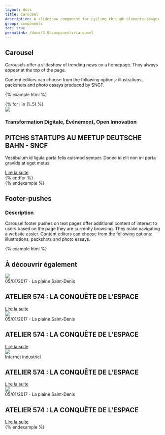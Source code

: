 ```yaml
---
layout: docs
title: Carousel
description: A slideshow component for cycling through elements—images or slides of text—like a carousel.
group: components
toc: true
permalink: /docs/4.0/components/carousel
---
```


## Carousel

Carousels offer a slideshow of trending news on a homepage. They always appear at the top of the page.

Content editors can choose from the following options: illustrations, packshots and photo essays produced by SNCF.

{% example html %}
<div class="swiper carousel" data-component="carousel">
  <div class="swiper-container" data-role="container">
    <!-- Additional required wrapper -->
    <div class="swiper-wrapper">
      {% for i in (1..5) %}
      <div class="swiper-slide">
        <div class="row bg-light">
          <div class="col-12 col-md-6">
            <img class="w-100" src="https://dummyimage.com/640x383/000/fff" />
          </div>
          <div class="col-12 col-md-6">
            <div class="carousel-item-content">
              <h3 class="text-sm font-weight-medium text-primary text-uppercase">Transformation Digitale, Événement, Open Innovation</h3>
              <h2>PITCHS STARTUPS AU MEETUP DEUTSCHE BAHN - SNCF</h2>
              <p class="mb-2">Vestibulum id ligula porta felis euismod semper. Donec id elit non mi porta gravida at eget metus.</p>
              <a href="#" class="btn btn-link">Lire la suite <i class="icons-arrow-next icons-size-x5 ml-2"></i></a>
            </div>
          </div>
        </div>
      </div>
      {% endfor %}     
    </div>
  </div>
  <div class="carousel-controls">
    <div class="row">
    <div class="col-12 col-md-6"></div>
    <div class="col-12 col-md-6 d-md-flex align-items-md-end justify-content-center justify-content-md-between">
      <div class="swiper-buttons d-none d-md-flex">
        <div class="swiper-button-prev" data-role="button-prev"><i class="icons-arrow-prev icons-size-x75"></i></div>
        <div class="swiper-button-next" data-role="button-next"><i class="icons-arrow-next icons-size-x75"></i></div>
      </div>
      <div class="gr-md-5">
        <div class="swiper-pagination" data-role="pagination"></div>
      </div>
    </div>
    </div>
  </div>
</div>
{% endexample %}

## Footer-pushes

### Description

Carousel footer pushes on text pages offer additional content of interest to users based on the page they are currently browsing. They make navigating a website easier. Content editors can choose from the following options: illustrations, packshots and photo essays.

{% example html %}
<div class="bg-light">
  <div class="container gt-8 gb-5">
    <h2 class="h1 mb-5">À découvrir également</h2>
    <div class="swiper multi-slideshow" data-component="multi-slideshow">
      <div class="swiper-container" data-role="container">
        <div class="swiper-wrapper">
          <div class="swiper-slide">
            <div>
              <img class="w-100 mb-4 rounded" src="https://dummyimage.com/240x158/000/fff" />
              <div>
                <div class="text-sm text-uppercase mb-2">05/01/2017 - La plaine Saint-Denis</div>
                <h2 class="mb-3">ATELIER 574 : LA CONQUÊTE DE L'ESPACE</h2>
                <a href="#" class="btn btn-link">Lire la suite <i class="icons-arrow-next icons-size-x5 ml-2"></i></a>
              </div>
            </div>
          </div>
          <div class="swiper-slide">
            <div>
              <img class="w-100 mb-4 rounded" src="https://dummyimage.com/240x158/000/fff" />
              <div>
                <div class="text-sm text-uppercase mb-2">05/01/2017 - La plaine Saint-Denis</div>
                <h2 class="mb-3">ATELIER 574 : LA CONQUÊTE DE L'ESPACE</h2>
                <a href="#" class="btn btn-link">Lire la suite <i class="icons-arrow-next icons-size-x5 ml-2"></i></a>
              </div>
            </div>
          </div>
          <div class="swiper-slide">
            <div>
              <img class="w-100 mb-4 rounded" src="https://dummyimage.com/240x158/000/fff" />
              <div>
                <div class="text-sm text-uppercase text-primary font-weight-medium mb-2">Internet industriel</div>
                <h2 class="mb-3">ATELIER 574 : LA CONQUÊTE DE L'ESPACE</h2>
                <a href="#" class="btn btn-link">Lire la suite <i class="icons-arrow-next icons-size-x5 ml-2"></i></a>
              </div>
            </div>
          </div>
          <div class="swiper-slide">
            <div>
              <img class="w-100 mb-4 rounded" src="https://dummyimage.com/240x158/000/fff" />
              <div>
                <div class="text-sm text-uppercase mb-2">05/01/2017 - La plaine Saint-Denis</div>
                <h2 class="mb-3">ATELIER 574 : LA CONQUÊTE DE L'ESPACE</h2>
                <a href="#" class="btn btn-link">Lire la suite <i class="icons-arrow-next icons-size-x5 ml-2"></i></a>
              </div>
            </div>
          </div>
        </div>
      </div>
      <div class="swiper-pagination gt-5" data-role="pagination"></div>
      <div class="swiper-buttons">
        <div class="swiper-button-prev" data-role="button-prev"><i class="icons-arrow-prev icons-size-x75"></i></div>
        <div class="swiper-button-next" data-role="button-next"><i class="icons-arrow-next icons-size-x75"></i></div>
      </div>
    </div>
  </div>
</div>
{% endexample %}

